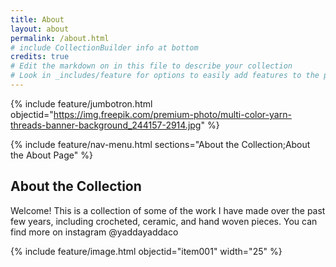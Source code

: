 ```yaml
---
title: About
layout: about
permalink: /about.html
# include CollectionBuilder info at bottom
credits: true
# Edit the markdown on in this file to describe your collection
# Look in _includes/feature for options to easily add features to the page
---
```


{% include feature/jumbotron.html objectid="https://img.freepik.com/premium-photo/multi-color-yarn-threads-banner-background_244157-2914.jpg" %}

{% include feature/nav-menu.html sections="About the Collection;About the About Page" %}

## About the Collection

Welcome! This is a collection of some of the work I have made over the past few years, including crocheted, ceramic, and hand woven pieces. You can find more on instagram @yaddayaddaco

{% include feature/image.html objectid="item001" width="25" %}
